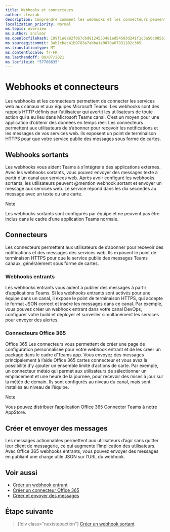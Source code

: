 ```yaml
---
title: Webhooks et connecteurs
author: clearab
description: Comprendre comment les webhooks et les connecteurs peuvent connecter vos services web au client Teams web.
localization_priority: Normal
ms.topic: overview
ms.author: anclear
ms.openlocfilehash: 199f1e8a82f067cbd8124553481ed54693d241f1c3a50c085b32203b89f4f63d
ms.sourcegitcommit: 3ab1cbec41b9783a7abba1e0870a67831282c3b5
ms.translationtype: MT
ms.contentlocale: fr-FR
ms.lasthandoff: 08/07/2021
ms.locfileid: "57708635"
---
```

# <a name="webhooks-and-connectors"></a>Webhooks et connecteurs

Les webhooks et les connecteurs permettent de connecter les services web aux canaux et aux équipes Microsoft Teams. Les webhooks sont des rappels HTTP définis par l’utilisateur qui avertit les utilisateurs de toute action qui a eu lieu dans Microsoft Teams canal. C’est un moyen pour une application d’obtenir des données en temps réel. Les connecteurs permettent aux utilisateurs de s’abonner pour recevoir les notifications et les messages de vos services web. Ils exposent un point de terminaison HTTPS pour que votre service publie des messages sous forme de cartes.

## <a name="outgoing-webhooks"></a>Webhooks sortants

Les webhooks vous aident Teams à s’intégrer à des applications externes. Avec les webhooks sortants, vous pouvez envoyer des messages texte à partir d’un canal aux services web. Après avoir configuré les webhooks sortants, les utilisateurs peuvent @mention webhook sortant et envoyer un message aux services web. Le service répond dans les dix secondes au message avec un texte ou une carte.

> [!NOTE]
> Les webhooks sortants sont configurés par équipe et ne peuvent pas être inclus dans le cadre d’une application Teams normale.

## <a name="connectors"></a>Connecteurs

Les connecteurs permettent aux utilisateurs de s’abonner pour recevoir des notifications et des messages des services web. Ils exposent le point de terminaison HTTPS pour que le service publie des messages Teams canaux, généralement sous forme de cartes.

### <a name="incoming-webhooks"></a>Webhooks entrants

Les webhooks entrants vous aident à publier des messages à partir d’applications Teams. Si les webhooks entrants sont activés pour une équipe dans un canal, il expose le point de terminaison HTTPS, qui accepte le format JSON correct et insère les messages dans ce canal. Par exemple, vous pouvez créer un webhook entrant dans votre canal DevOps, configurer votre build et déployer et surveiller simultanément les services pour envoyer des alertes.

### <a name="office-365-connectors"></a>Connecteurs Office 365

Office 365 Les connecteurs vous permettent de créer une page de configuration personnalisée pour votre webhook entrant et de les créer un package dans le cadre d’Teams app. Vous envoyez des messages principalement à l’aide Office 365 cartes connecteur et vous avez la possibilité d’y ajouter un ensemble limité d’actions de carte. Par exemple, un connecteur météo qui permet aux utilisateurs de sélectionner un emplacement et une heure de la journée, pour recevoir des mises à jour sur la météo de demain. Ils sont configurés au niveau du canal, mais sont installés au niveau de l’équipe.

> [!NOTE]
> Vous pouvez distribuer l’application Office 365 Connector Teams à notre AppStore.

## <a name="create-and-send-messages"></a>Créer et envoyer des messages

Les messages actionnables permettent aux utilisateurs d’agir sans quitter leur client de messagerie, ce qui augmente l’implication des utilisateurs. Avec Office 365 webhooks entrants, vous pouvez envoyer des messages en publiant une charge utile JSON sur l’URL du webhook.

## <a name="see-also"></a>Voir aussi

* [Créer un webhook entrant](~/webhooks-and-connectors/how-to/add-incoming-webhook.md)
* [Créer un connecteur Office 365](~/webhooks-and-connectors/how-to/connectors-creating.md)
* [Créer et envoyer des messages](~/webhooks-and-connectors/how-to/connectors-using.md)

## <a name="next-step"></a>Étape suivante

> [!div class="nextstepaction"]
> [Créer un webhook sortant](~/webhooks-and-connectors/how-to/add-outgoing-webhook.md)
